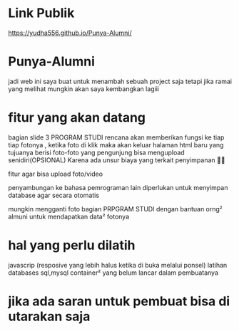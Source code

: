 # Link Publik
https://yudha556.github.io/Punya-Alumni/

# Punya-Alumni
jadi web ini saya buat untuk menambah sebuah project saja tetapi jika ramai yang melihat mungkin akan saya kembangkan lagiii

# fitur yang akan datang
bagian slide 3 PROGRAM STUDI rencana akan memberikan fungsi ke tiap tiap fotonya , 
ketika foto di klik maka akan keluar halaman html baru yang tujuanya berisi foto-foto yang pengunjung bisa mengupload senidiri(OPSIONAL) Karena ada unsur biaya yang terkait penyimpanan 🙏🙏

fitur agar bisa upload foto/video 

penyambungan ke bahasa pemrograman lain diperlukan untuk menyimpan database agar secara otomatis 

mungkin mengganti foto bagian PRPGRAM STUDI dengan bantuan orng² almuni untuk mendapatkan data² fotonya

# hal yang perlu dilatih
javascrip (resposive yang lebih halus ketika di buka melalui ponsel)
latihan databases sql,mysql
container² yang belum lancar dalam pembuatanya

# jika ada saran untuk pembuat bisa di utarakan saja 

